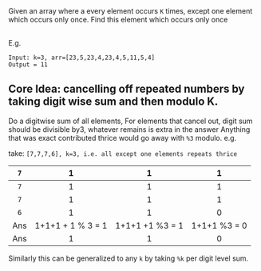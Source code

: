
##

Given an array where a every element occurs `K` times, except one element which occurs only once.
Find this element which occurs only once

##
E.g.
```
Input: k=3, arr=[23,5,23,4,23,4,5,11,5,4]
Output = 11
```

## Core Idea: cancelling off repeated numbers by taking digit wise sum and then modulo K.

Do a digitwise sum of all elements,
For elements that cancel out, digit sum should be divisible by3, whatever remains is extra in the answer 
Anything that was exact contributed thrice would go away with `%3` modulo.
e.g.

take: `[7,7,7,6], k=3, i.e. all except one elements repeats thrice`

| `7` | 1   |  1  |  1  |
|:---:|:---:|:---:|:---:|
| `7` |  1  |  1  |  1  |
| `7` |  1   |  1  |  1 |
| `6` |  1  |  1  |  0  |
| Ans | 1+1+1 + 1 % 3 = 1 | 1+1+1 +1 %3 = 1 | 1+1+1 %3 = 0|
| Ans | 1   |  1  |  0  |

Similarly this can be generalized to any `k` by taking `%k` per digit level sum.



